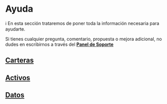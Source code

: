 # Ayuda

<aside>
ℹ️ En esta sección trataremos de poner toda la información necesaria para ayudarte.

Si tienes cualquier pregunta, comentario, propuesta o mejora adicional, no dudes en escribirnos a través del **[Panel de Soporte](https://leandigital.atlassian.net/servicedesk/customer/portal/3)**

</aside>

## [Carteras](Carteras)

## [Activos](Activos)

## [Datos](Datos)
